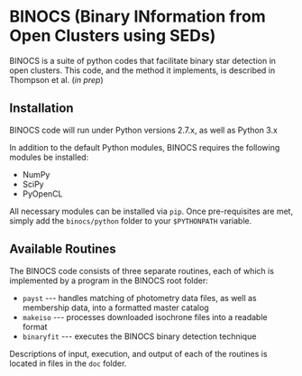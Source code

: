 BINOCS (Binary INformation from Open Clusters using SEDs)
=====

BINOCS is a suite of python codes that facilitate binary star detection in open clusters. This code, and the method it implements, is described in Thompson et al. (*in prep*)



Installation
------------
BINOCS code will run under Python versions 2.7.x, as well as Python 3.x

In addition to the default Python modules, BINOCS requires the following modules be installed: 

* NumPy
* SciPy
* PyOpenCL

All necessary modules can be installed via `pip`. Once pre-requisites are met, simply add the `binocs/python` folder to your `$PYTHONPATH` variable.



Available Routines
------

The BINOCS code consists of three separate routines, each of which is implemented by a program in the BINOCS root folder:

* `payst` --- handles matching of photometry data files, as well as membership data, into a formatted master catalog
* `makeiso` --- processes downloaded isochrone files into a readable format 
* `binaryfit` --- executes the BINOCS binary detection technique

Descriptions of input, execution, and output of each of the routines is located in files in the `doc` folder.

